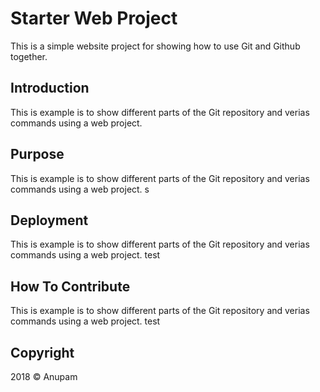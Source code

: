 # Starter Web Project

This is a simple website project for showing how to use Git and Github together.
## Introduction

This is example is to show different parts of the Git repository and verias commands using a web project.

## Purpose

This is example is to show different parts of the Git repository and verias commands using a web project. s

## Deployment

This is example is to show different parts of the Git repository and verias commands using a web project. test

## How To Contribute

This is example is to show different parts of the Git repository and verias commands using a web project. test

## Copyright

2018 &copy; Anupam